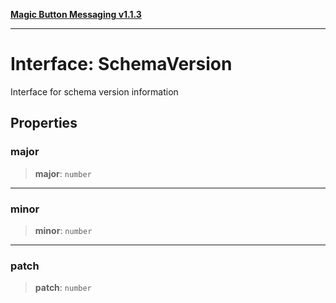 [**Magic Button Messaging v1.1.3**](../README.md)

***

# Interface: SchemaVersion

Interface for schema version information

## Properties

### major

> **major**: `number`

***

### minor

> **minor**: `number`

***

### patch

> **patch**: `number`

